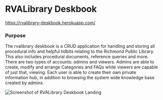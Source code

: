 # RVALibrary Deskbook
https://rvalibrary-deskbook.herokuapp.com/

### Purpose
The rvalibrary deskbook is a CRUD application for handling and storing all procedural info and helpful tidbits relating to the Richmond Public Library. This  also includes procedural documents, reference queries and more. There are two types of accounts: admins and viewers. Admins are able to create, modify and arrange Categories and FAQs while viewers are capable of just that, viewing. Each user is able to create their own private information hub, in addition to browsing the system wide knowledge base created by admins.

![Screenshot of RVALibrary Deskbook Landing](https://i.imgur.com/gwQ7JEc.png "Rvalibrary Deskbook Landing Page")
